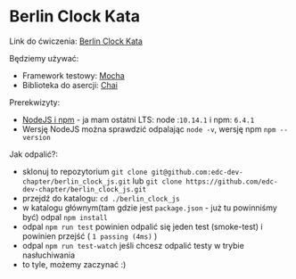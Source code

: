 # Berlin Clock Kata

Link do ćwiczenia: [Berlin Clock Kata](http://agilekatas.co.uk/katas/BerlinClock-Kata)

Będziemy używać:
- Framework testowy: [Mocha](https://mochajs.org/)
- Biblioteka do asercji:  [Chai](https://www.chaijs.com/guide/styles/)

Prerekwizyty:
-  [NodeJS i npm](https://nodejs.org/en/download/) - ja mam ostatni LTS: node :`10.14.1` i npm: `6.4.1`
- Wersję NodeJS można sprawdzić odpalając `node -v`, wersję npm `npm --version`

Jak odpalić?:
- sklonuj to repozytorium `git clone git@github.com:edc-dev-chapter/berlin_clock_js.git` lub `git clone https://github.com/edc-dev-chapter/berlin_clock_js.git`
- przejdź do katalogu: `cd ./berlin_clock_js`
- w katalogu głównym(tam gdzie jest `package.json` - już tu powinniśmy być) odpal `npm install`
- odpal `npm run test` powinien odpalić się jeden test (smoke-test) i powinien przejść ( `1 passing (4ms)` )
- odpal `npm run test-watch` jeśli chcesz odpalić testy w trybie nasłuchiwania
- to tyle, możemy zaczynać :) 